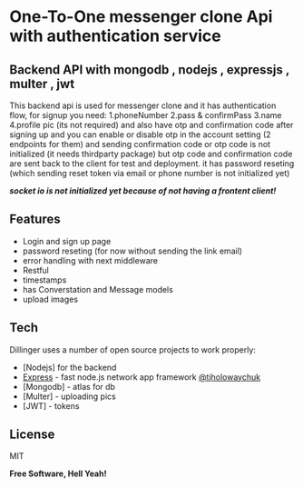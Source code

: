 # One-To-One messenger clone Api with authentication service
## Backend API with mongodb , nodejs , expressjs , multer , jwt

This backend api is used for messenger clone and it has authentication flow, for signup you need:
1.phoneNumber
2.pass & confirmPass
3.name
4.profile pic (its not required)
and also have otp and confirmation code after signing up and you can enable or disable otp in the account setting (2 endpoints for them)
and sending confirmation code or otp code is not initialized (it needs thirdparty package) but otp code and confirmation code are sent back to the client for test and deployment.
it has password reseting (which sending reset token via email or phone number is not initialized yet)

***socket io is not initialized yet because of not having a frontent client!***

## Features

- Login and sign up page
- password reseting (for now without sending the link email)
- error handling with next middleware
- Restful
- timestamps
- has Converstation and Message models
- upload images

## Tech

Dillinger uses a number of open source projects to work properly:

- [Nodejs] for the backend
- [Express] - fast node.js network app framework [@tjholowaychuk]
- [Mongodb] - atlas for db
- [Multer] - uploading pics
- [JWT] - tokens

## License

MIT

**Free Software, Hell Yeah!**

[//]: # (These are reference links used in the body of this note and get stripped out when the markdown processor does its job. There is no need to format nicely because it shouldn't be seen. Thanks SO - http://stackoverflow.com/questions/4823468/store-comments-in-markdown-syntax)

   [dill]: <https://github.com/joemccann/dillinger>
   [git-repo-url]: <https://github.com/joemccann/dillinger.git>
   [john gruber]: <http://daringfireball.net>
   [df1]: <http://daringfireball.net/projects/markdown/>
   [markdown-it]: <https://github.com/markdown-it/markdown-it>
   [Ace Editor]: <http://ace.ajax.org>
   [node.js]: <http://nodejs.org>
   [Twitter Bootstrap]: <http://twitter.github.com/bootstrap/>
   [jQuery]: <http://jquery.com>
   [@tjholowaychuk]: <http://twitter.com/tjholowaychuk>
   [express]: <http://expressjs.com>
   [AngularJS]: <http://angularjs.org>
   [Gulp]: <http://gulpjs.com>

   [PlDb]: <https://github.com/joemccann/dillinger/tree/master/plugins/dropbox/README.md>
   [PlGh]: <https://github.com/joemccann/dillinger/tree/master/plugins/github/README.md>
   [PlGd]: <https://github.com/joemccann/dillinger/tree/master/plugins/googledrive/README.md>
   [PlOd]: <https://github.com/joemccann/dillinger/tree/master/plugins/onedrive/README.md>
   [PlMe]: <https://github.com/joemccann/dillinger/tree/master/plugins/medium/README.md>
   [PlGa]: <https://github.com/RahulHP/dillinger/blob/master/plugins/googleanalytics/README.md>
